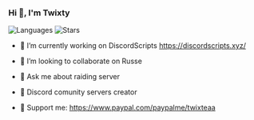 ###                Hi 👋, I'm Twixty 

![Languages](https://github-readme-stats.vercel.app/api/top-langs/?username=twixty&layout=compact&title_color=246bce&text_color=ffffff&bg_color=000000&hide_border=true)
![Stars](https://github-readme-stats.vercel.app/api?username=twixty&title_color=246bce&text_color=ffffff&bg_color=000000&include_all_commits=true&hide_border=true&hide_title=true)

- 🔭 I’m currently working on DiscordScripts https://discordscripts.xyz/
- 👯 I’m looking to collaborate on Russe
- 💬 Ask me about raiding server

- 🔧 Discord comunity servers creator

- 🧸 Support me: https://www.paypal.com/paypalme/twixteaa
